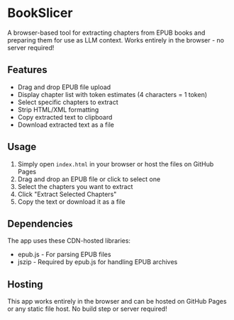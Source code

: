 # BookSlicer

A browser-based tool for extracting chapters from EPUB books and preparing them for use as LLM context. Works entirely in the browser - no server required!

## Features

- Drag and drop EPUB file upload
- Display chapter list with token estimates (4 characters = 1 token)
- Select specific chapters to extract
- Strip HTML/XML formatting
- Copy extracted text to clipboard
- Download extracted text as a file

## Usage

1. Simply open `index.html` in your browser or host the files on GitHub Pages
2. Drag and drop an EPUB file or click to select one
3. Select the chapters you want to extract
4. Click "Extract Selected Chapters"
5. Copy the text or download it as a file

## Dependencies

The app uses these CDN-hosted libraries:
- epub.js - For parsing EPUB files
- jszip - Required by epub.js for handling EPUB archives

## Hosting

This app works entirely in the browser and can be hosted on GitHub Pages or any static file host. No build step or server required!
